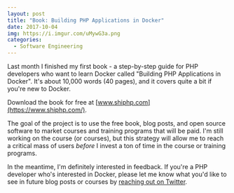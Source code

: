 ```yaml
---
layout: post
title: "Book: Building PHP Applications in Docker"
date: 2017-10-04
img: https://i.imgur.com/uMywG3a.png
categories:
  - Software Engineering
---
```

Last month I finished my first book - a step-by-step guide for PHP developers who want to learn Docker called "Building PHP Applications in Docker". It's about 10,000 words (40 pages), and it covers quite a bit if you're new to Docker.

Download the book for free at [www.shiphp.com](https://www.shiphp.com/).

The goal of the project is to use the free book, blog posts, and open source software to market courses and training programs that will be paid. I'm still working on the course (or courses), but this strategy will allow me to reach a critical mass of users _before_ I invest a ton of time in the course or training programs.

In the meantime, I'm definitely interested in feedback. If you're a PHP developer who's interested in Docker, please let me know what you'd like to see in future blog posts or courses by [reaching out on Twitter](https://twitter.com/karllhughes).
